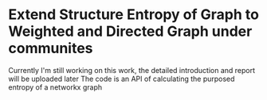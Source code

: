 # Extend Structure Entropy of Graph to Weighted and Directed Graph under communites
Currently I'm still working on this work, the detailed introduction and report will be uploaded later
The code is an API of calculating the purposed entropy of a networkx graph
